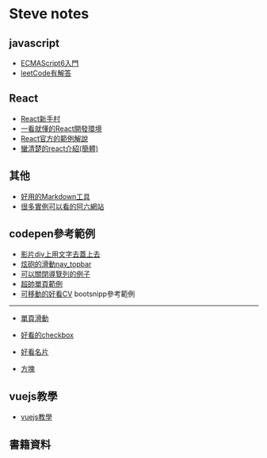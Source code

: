 Steve notes
============

javascript
-----------
* [ECMAScript6入門](http://es6.ruanyifeng.com/)
* [leetCode有解答](https://skyyen999.gitbooks.io/-leetcode-with-javascript/content/questions/242md.html)

React
-----
* [React新手村](http://sweeteason.pixnet.net/blog/post/42799208#react1)
* [一看就懂的React開發環境](http://blog.techbridge.cc/2016/07/30/react-dev-enviroment-webpack-browserify/)
* [React官方的範例解說](https://facebook.github.io/react/index.html)
* [蠻清楚的react介紹(簡體)](https://www.w3cplus.com/javascript/the-inner-workings-of-virtual-dom.html)

其他
-----
* [好用的Markdown工具](https://stackedit.io/editor)
* [很多實例可以看的阿六網站](https://www.kancloud.cn/digest/yvettelau/137641)

codepen參考範例
---------------
* [影片div上用文字去蓋上去](https://codepen.io/icutpeople/pen/whueK)
* [炫砲的滑動nav_topbar](https://codepen.io/davidicus/pen/pvObpV)
* [可以關閉導覽列的例子](https://codepen.io/surjithctly/pen/pLDwe)
* [超帥單頁範例](https://codepen.io/suez/pen/JoWKKX)
* [可移動的好看CV](https://codepen.io/erictreacy/pen/EbWmbY)
bootsnipp參考範例
-----------------
* [單頁滑動](https://bootsnipp.com/snippets/featured/animated-vertical-bootstrap-carousel-on-mouse-scroll-and-swipe)
* [好看的checkbox](https://bootsnipp.com/snippets/0lN4G)

* [好看名片](https://bootsnipp.com/snippets/l1QW0)
* [方塊](https://bootsnipp.com/snippets/D06nG)

vuejs教學
----------
* [vuejs教學](https://nowills.blogspot.tw/search/label/Vue%20js?&max-results=8)


書籍資料
----------
